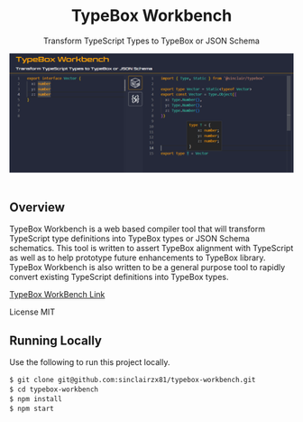 <div align='center'>

<h1>TypeBox Workbench</h1>

<p>Transform TypeScript Types to TypeBox or JSON Schema</p>
	
<img src="typebox.png" />

<br />
<br />

</div>

## Overview

TypeBox Workbench is a web based compiler tool that will transform TypeScript type definitions into TypeBox types or JSON Schema schematics. This tool is written to assert TypeBox alignment with TypeScript as well as to help prototype future enhancements to TypeBox library. TypeBox Workbench is also written to be a general purpose tool to rapidly convert existing TypeScript definitions into TypeBox types.

[TypeBox WorkBench Link](here)

License MIT

## Running Locally

Use the following to run this project locally.

```bash
$ git clone git@github.com:sinclairzx81/typebox-workbench.git
$ cd typebox-workbench
$ npm install
$ npm start
```